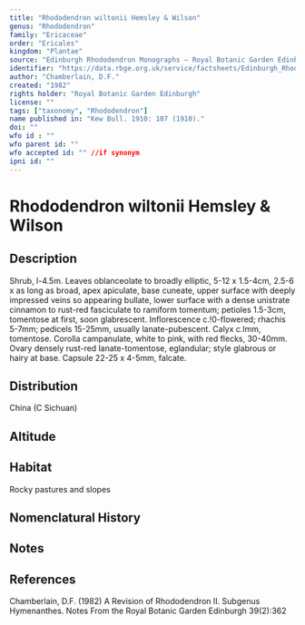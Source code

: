 ```yaml
---
title: "Rhododendron wiltonii Hemsley & Wilson"
genus: "Rhododendron"
family: "Ericaceae"
order: "Ericales"
kingdom: "Plantae"
source: "Edinburgh Rhododendron Monographs – Royal Botanic Garden Edinburgh"
identifier: "https://data.rbge.org.uk/service/factsheets/Edinburgh_Rhododendron_Monographs.xhtml"
author: "Chamberlain, D.F."
created: "1982"
rights holder: "Royal Botanic Garden Edinburgh"
license: ""
tags: ["taxonomy", "Rhododendron"]
name published in: "Kew Bull. 1910: 107 (1910)."
doi: ""
wfo id : ""
wfo parent id: ""
wfo accepted id: "" //if synonym                      
ipni id: ""
---
```


                       

# Rhododendron wiltonii Hemsley & Wilson

## Description
Shrub, l-4.5m. Leaves oblanceolate to broadly elliptic, 5-12 x 1.5-4cm, 2.5-6 x as long as broad, apex apiculate, base cuneate, upper surface with deeply impressed veins so appearing bullate, lower surface with a dense unistrate cinnamon to rust-red fasciculate to ramiform tomentum; petioles 1.5-3cm, tomentose at first, soon glabrescent. Inflorescence c.!0-flowered; rhachis 5-7mm; pedicels 15-25mm, usually lanate-pubescent. Calyx c.lmm, tomentose. Corolla campanulate, white to pink, with red flecks, 30-40mm. Ovary densely rust-red lanate-tomentose, eglandular; style glabrous or hairy at base. Capsule 22-25 x 4-5mm, falcate.

## Distribution
China (C Sichuan)

## Altitude


## Habitat
Rocky pastures and slopes

## Nomenclatural History

                       
## Notes


## References

Chamberlain, D.F. (1982) A Revision of Rhododendron II. Subgenus Hymenanthes. Notes From the Royal Botanic Garden Edinburgh 39(2):362
